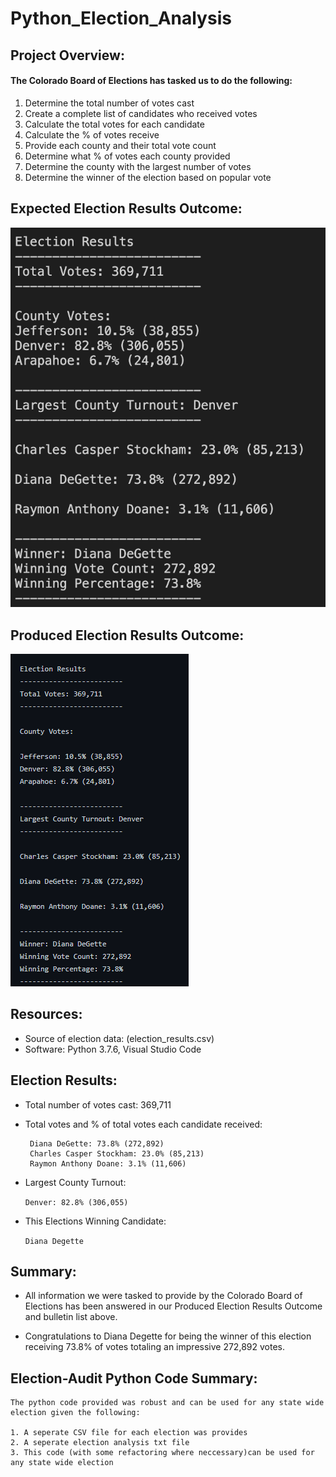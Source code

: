 # Python_Election_Analysis

## Project Overview:

#### The Colorado Board of Elections has tasked us to do the following:

1. Determine the total number of votes cast
2. Create a complete list of candidates who received votes
3. Calculate the total votes for each candidate
4. Calculate the % of votes receive
5. Provide each county and their total vote count
6. Determine what % of votes each county provided
7. Determine the county with the largest number of votes
8. Determine the winner of the election based on popular vote

## Expected Election Results Outcome:

![expected output](./Images/expected_output.png)

## Produced Election Results Outcome:
![produced output](./Images/produced_outcome.png)

## Resources:

- Source of election data: (election_results.csv)
- Software: Python 3.7.6, Visual Studio Code

## Election Results:

 - Total number of votes cast: 369,711
 
 - Total votes and % of total votes each candidate received:

        Diana DeGette: 73.8% (272,892)
        Charles Casper Stockham: 23.0% (85,213)
        Raymon Anthony Doane: 3.1% (11,606)

 - Largest County Turnout:

    `Denver: 82.8% (306,055)`

- This Elections Winning Candidate:

    `Diana Degette`
 
 
 ## Summary: 
 
 -  All information we were tasked to provide by the Colorado Board of Elections has been answered in our Produced Election Results Outcome and bulletin list above.

- Congratulations to Diana Degette for being the winner of this election receiving 73.8% of votes totaling an impressive 272,892 votes.
## Election-Audit Python Code Summary:
    The python code provided was robust and can be used for any state wide election given the following:

    1. A seperate CSV file for each election was provides
    2. A seperate election analysis txt file
    3. This code (with some refactoring where neccessary)can be used for any state wide election
